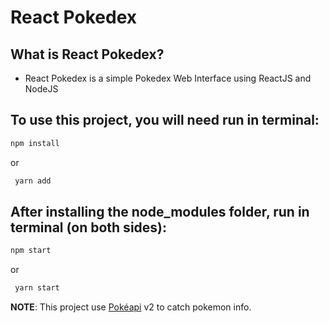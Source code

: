 # React Pokedex

## What is React Pokedex?
 - React Pokedex is a simple Pokedex Web Interface using ReactJS and NodeJS
 
## To use this project, you will need run in terminal:
  ```sh
  npm install
  ```
 or 
 ```sh
  yarn add
  ```
  
## After installing the node_modules folder, run in terminal (on both sides):
   ```sh
   npm start
   ```
  or
  ```sh
   yarn start
   ```
  
**NOTE**: This project use [Pokéapi](https://pokeapi.co/) v2 to catch pokemon info.

